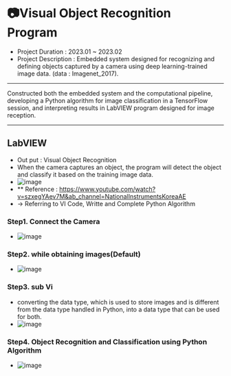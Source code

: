 # 📷Visual Object Recognition Program

- Project Duration : 2023.01 ~ 2023.02
- Project Description : Embedded system designed for recognizing and defining objects captured by a camera using deep learning-trained image data. (data : Imagenet_2017).

---
Constructed both the embedded system and the computational pipeline, developing a Python algorithm for image classification in a TensorFlow session, and interpreting results in LabVIEW program designed for image reception.

---
## LabVIEW
- Out put : Visual Object Recognition
- When the camera captures an object, the program will detect the object and classify it based on the training image data.
- ![image](https://github.com/yelangsung/Visual-Object-Recognition-Program/assets/113841190/76a82dc4-9b0c-469e-98b1-75eb42a5ab03)
- ** Reference : https://www.youtube.com/watch?v=szxegYAev7M&ab_channel=NationalInstrumentsKoreaAE
- -> Referring to VI Code, Writte and Complete Python Algorithm

### Step1. Connect the Camera
- ![image](https://github.com/yelangsung/Visual-Object-Recognition-Program/assets/113841190/fe7017a5-3448-472a-87bb-cae2f2a0796b)

### Step2. while obtaining images(Default)
- ![image](https://github.com/yelangsung/Visual-Object-Recognition-Program/assets/113841190/ecb4f1ff-6997-4873-bafd-0a3c16ea9aad)

### Step3. sub Vi

- converting the data type, which is used to store images and is different from the data type handled in Python, into a data type that can be used for both.
- ![image](https://github.com/yelangsung/Visual-Object-Recognition-Program/assets/113841190/9202b370-9efa-4ca2-b6a5-da78b03fd32e)

### Step4. Object Recognition and Classification using Python Algorithm
- ![image](https://github.com/yelangsung/Visual-Object-Recognition-Program/assets/113841190/769075a1-8839-4e03-a887-6a3858d18aef)
